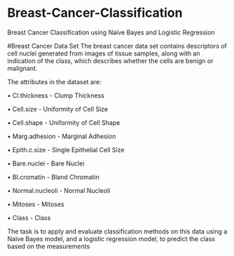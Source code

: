 # Breast-Cancer-Classification
Breast Cancer Classification using Naïve Bayes and Logistic Regression 

#Breast Cancer Data Set
The breast cancer data set contains descriptors of cell nuclei generated from images
of tissue samples, along with an indication of the class, which describes whether the
cells are benign or malignant.

The attributes in the dataset are:

• Cl.thickness - Clump Thickness

• Cell.size - Uniformity of Cell Size

• Cell.shape - Uniformity of Cell Shape

• Marg.adhesion - Marginal Adhesion

• Epith.c.size - Single Epithelial Cell Size

• Bare.nuclei - Bare Nuclei

• Bl.cromatin - Bland Chromatin

• Normal.nucleoli - Normal Nucleoli

• Mitoses - Mitoses

• Class - Class


The task is to apply and evaluate classification methods on this data using a Naïve
Bayes model, and a logistic regression model, to predict the class based on the
measurements
